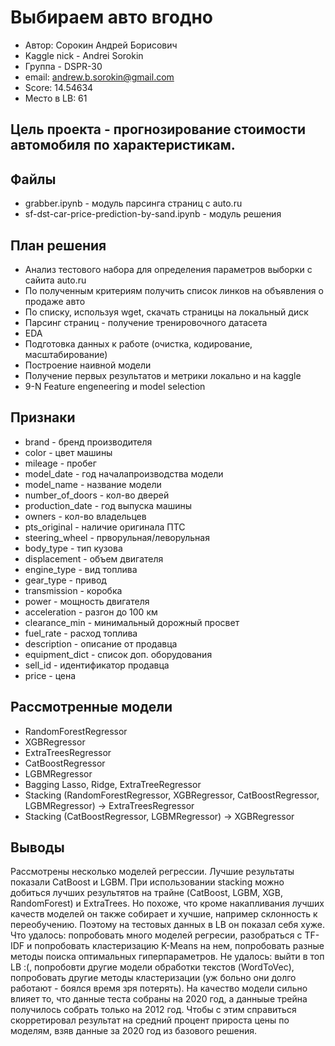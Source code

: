 # Выбираем авто вгодно
- Автор: Сорокин Андрей Борисович 
- Kaggle nick - Andrei Sorokin
- Группа - DSPR-30
- email: andrew.b.sorokin@gmail.com
- Score: 14.54634
- Место в LB: 61

## Цель проекта - прогнозирование стоимости автомобиля по характеристикам.
## Файлы
- grabber.ipynb - модуль парсинга страниц с auto.ru
- sf-dst-car-price-prediction-by-sand.ipynb - модуль решения

## План решения
- Анализ тестового набора для определения параметров выборки с сайита auto.ru
- По полученным критериям получить список линков на объявления о продаже авто
- По списку, используя wget, скачать страницы на локальный диск
- Парсинг страниц - получение тренировочного датасета
- EDA
- Подготовка данных к работе (очистка, кодирование, масштабирование)
- Построение наивной модели
- Получение первых результатов и метрики локально и на kaggle 
- 9-N Feature engeneering и model selection

## Признаки
- brand - бренд производителя
- color - цвет машины
- mileage - пробег
- model_date - год началапроизводства модели
- model_name - название модели
- number_of_doors - кол-во дверей
- production_date - год выпуска машины
- owners - кол-во владельцев
- pts_original - наличие оригинала ПТС
- steering_wheel - прворульная/леворульная
- body_type  - тип кузова
- displacement - объем двигателя
- engine_type - вид топлива
- gear_type - привод
- transmission - коробка
- power - мощность двигателя
- acceleration - разгон до 100 км
- clearance_min - минимальный дорожный просвет
- fuel_rate - расход топлива
- description  - описание от продавца
- equipment_dict  - список доп. оборудования
- sell_id  - идентификатор продавца
- price  - цена                                                            

## Рассмотренные модели
- RandomForestRegressor
- XGBRegressor
- ExtraTreesRegressor
- CatBoostRegressor
- LGBMRegressor
- Bagging Lasso, Ridge, ExtraTreeRegressor
- Stacking (RandomForestRegressor, XGBRegressor, CatBoostRegressor, LGBMRegressor) -> ExtraTreesRegressor
- Stacking (CatBoostRegressor, LGBMRegressor) -> XGBRegressor

## Выводы
Рассмотрены несколько моделей регрессии. Лучшие результаты показали CatBoost и LGBM. При использовании stacking можно добиться лучших результятов на трайне (CatBoost, LGBM, XGB, RandomForest) и ExtraTrees. 
Но похоже, что кроме накапливания лучших качеств моделей он также собирает и хучшие, например склонность к переобучению. Поэтому на тестовых данных в LB он показал себя хуже.
Что удалось: попробовать много моделей регресии, разобраться с TF-IDF и попробовать кластеризацию K-Means на нем, попробовать разные методы поиска оптимальных гиперпараметров.
Не удалось: выйти в топ LB :(, попробовти другие модели обработки текстов (WordToVec), попробовать другие методы кластеризации (уж больно они долго работают - боялся время зря потерять).
На качество модели сильно влияет то, что данные теста собраны на 2020 год, а данныые трейна получилось собрать только на 2012 год. 
Чтобы с этим справиться скорретировал результат на средний процент прироста цены по моделям, взяв данные за 2020 год из базового решения.
